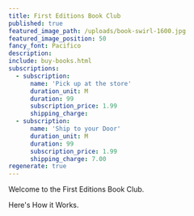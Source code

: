 ```yaml
---
title: First Editions Book Club
published: true
featured_image_path: /uploads/book-swirl-1600.jpg
featured_image_position: 50
fancy_font: Pacifico
description:
include: buy-books.html
subscriptions:
  - subscription:
      name: 'Pick up at the store'
      duration_unit: M
      duration: 99
      subscription_price: 1.99
      shipping_charge: 
  - subscription:
      name: 'Ship to your Door'
      duration_unit: M
      duration: 99
      subscription_price: 1.99
      shipping_charge: 7.00
regenerate: true
---
```



Welcome to the First Editions Book Club.

Here's How it Works.

